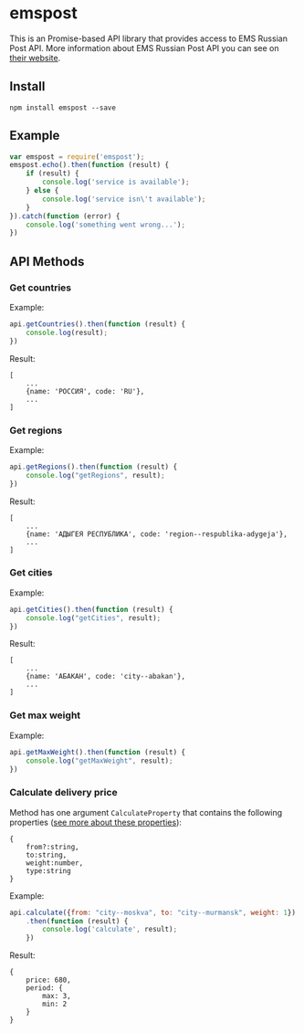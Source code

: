 emspost
=======

This is an Promise-based API library that provides access to EMS Russian Post API. 
More information about EMS Russian Post API you can see on [their website](http://www.emspost.ru/ru/corp_clients/dogovor_docements/api/).

## Install

```
npm install emspost --save
```

## Example
```js
var emspost = require('emspost');
emspost.echo().then(function (result) {
    if (result) {
        console.log('service is available');
    } else {
        console.log('service isn\'t available');
    }
}).catch(function (error) {
    console.log('something went wrong...');
})
```

## API Methods

### Get countries

Example:

```js
api.getCountries().then(function (result) {
    console.log(result);
})
```

Result:

```
[
    ...
    {name: 'РОССИЯ', code: 'RU'},
    ...
]
```

### Get regions

Example:

```js
api.getRegions().then(function (result) {
    console.log("getRegions", result);
})
```

Result:

```
[
    ...
    {name: 'АДЫГЕЯ РЕСПУБЛИКА', code: 'region--respublika-adygeja'},
    ...
]
```

### Get cities

Example:

```js
api.getCities().then(function (result) {
    console.log("getCities", result);
})
```

Result:

```
[
    ...
    {name: 'АБАКАН', code: 'city--abakan'},
    ...
]
```

### Get max weight

Example:

```js
api.getMaxWeight().then(function (result) {
    console.log("getMaxWeight", result);
})
```

### Calculate delivery price

Method has one argument `CalculateProperty` that contains the following properties ([see more about these properties](http://www.emspost.ru/ru/corp_clients/dogovor_docements/api/)):

```
{
    from?:string, 
    to:string, 
    weight:number,
    type:string
}
```

Example:

```js
api.calculate({from: "city--moskva", to: "city--murmansk", weight: 1})
    .then(function (result) {
        console.log('calculate', result);
    })
```

Result:

```
{
    price: 680,
    period: {
        max: 3,
        min: 2
    }
}
```